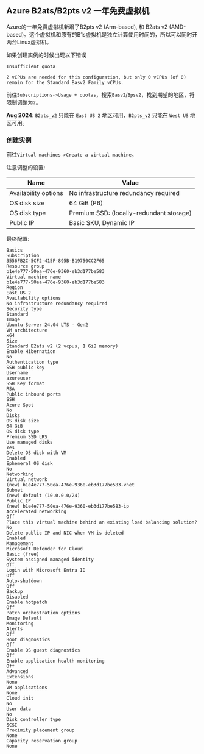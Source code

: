 ## Azure B2ats/B2pts v2 一年免费虚拟机

Azure的一年免费虚拟机新增了B2pts v2 (Arm-based), 和 B2ats v2 (AMD-based)。这个虚拟机和原有的B1s虚拟机是独立计算使用时间的，所以可以同时开两台Linux虚拟机。

如果创建实例的时候出现以下错误

```
Insufficient quota

2 vCPUs are needed for this configuration, but only 0 vCPUs (of 0) remain for the Standard Basv2 Family vCPUs.
```

前往`Subscriptions->Usage + quotas`，搜索`Basv2`/`Bpsv2`，找到期望的地区，将限制调整为`2`。

**Aug 2024**: `B2ats_v2` 只能在 `East US 2` 地区可用，`B2pts_v2` 只能在 `West US` 地区可用。

### 创建实例

前往`Virtual machines->Create a virtual machine`。

注意调整的设置:

| Name | Value |
| ---- | ----- |
| Availability options | No infrastructure redundancy required |
| OS disk size | 64 GiB (P6) |
| OS disk type | Premium SSD: (locally-redundant storage) |
| Public IP | Basic SKU, Dynamic IP |

最终配置:

```
Basics
Subscription
3556FB2C-5CF2-415F-895B-B19750CC2F65
Resource group
b1e4e777-50ea-476e-9360-eb3d177be583
Virtual machine name
b1e4e777-50ea-476e-9360-eb3d177be583
Region
East US 2
Availability options
No infrastructure redundancy required
Security type
Standard
Image
Ubuntu Server 24.04 LTS - Gen2
VM architecture
x64
Size
Standard B2ats v2 (2 vcpus, 1 GiB memory)
Enable Hibernation
No
Authentication type
SSH public key
Username
azureuser
SSH Key format
RSA
Public inbound ports
SSH
Azure Spot
No
Disks
OS disk size
64 GiB
OS disk type
Premium SSD LRS
Use managed disks
Yes
Delete OS disk with VM
Enabled
Ephemeral OS disk
No
Networking
Virtual network
(new) b1e4e777-50ea-476e-9360-eb3d177be583-vnet
Subnet
(new) default (10.0.0.0/24)
Public IP
(new) b1e4e777-50ea-476e-9360-eb3d177be583-ip
Accelerated networking
Off
Place this virtual machine behind an existing load balancing solution?
No
Delete public IP and NIC when VM is deleted
Enabled
Management
Microsoft Defender for Cloud
Basic (free)
System assigned managed identity
Off
Login with Microsoft Entra ID
Off
Auto-shutdown
Off
Backup
Disabled
Enable hotpatch
Off
Patch orchestration options
Image Default
Monitoring
Alerts
Off
Boot diagnostics
Off
Enable OS guest diagnostics
Off
Enable application health monitoring
Off
Advanced
Extensions
None
VM applications
None
Cloud init
No
User data
No
Disk controller type
SCSI
Proximity placement group
None
Capacity reservation group
None
```
